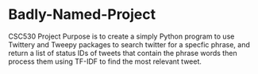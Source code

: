# Badly-Named-Project
CSC530 Project
Purpose is to create a simply Python program to use Twittery and Tweepy packages to search twitter for a specfic phrase, and return a list of 
status IDs of tweets that contain the phrase words then process them using TF-IDF to find the most relevant tweet.
